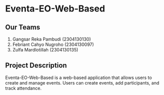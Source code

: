 # Eventa-EO-Web-Based

## Our Teams
1. Gangsar Reka Pambudi (2304130130)
2. Febriant Cahyo Nugroho (2304130097)
3. Zulfa Mardlotillah (2304130135)

## Project Description
Eventa-EO-Web-Based is a web-based application that allows users to create and manage events. Users can create events, add participants, and track attendance.